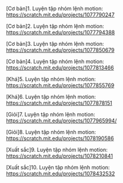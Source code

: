 
[Cơ bản]1. Luyện tập nhóm lệnh motion: https://scratch.mit.edu/projects/1077790247

[Cơ bản]2. Luyện tập nhóm lệnh motion: https://scratch.mit.edu/projects/1077794388

[Cơ bản]3. Luyện tập nhóm lệnh motion: https://scratch.mit.edu/projects/1077850679

[Cơ bản]4. Luyện tập nhóm lệnh motion: https://scratch.mit.edu/projects/1077813466

[Khá]5. Luyện tập nhóm lệnh motion: https://scratch.mit.edu/projects/1077855769

[Khá]6. Luyện tập nhóm lệnh motion: https://scratch.mit.edu/projects/1077878151

[Giỏi]7. Luyện tập nhóm lệnh motion: https://scratch.mit.edu/projects/1077965994/

[Giỏi]8. Luyện tập nhóm lệnh motion: https://scratch.mit.edu/projects/1078190586

[Xuất sắc]9. Luyện tập nhóm lệnh motion: https://scratch.mit.edu/projects/1078210841

[Xuất sắc]10. Luyện tập nhóm lệnh motion: https://scratch.mit.edu/projects/1078432532
